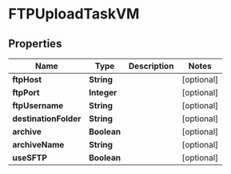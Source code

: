 

# FTPUploadTaskVM


## Properties

| Name | Type | Description | Notes |
|------------ | ------------- | ------------- | -------------|
|**ftpHost** | **String** |  |  [optional] |
|**ftpPort** | **Integer** |  |  [optional] |
|**ftpUsername** | **String** |  |  [optional] |
|**destinationFolder** | **String** |  |  [optional] |
|**archive** | **Boolean** |  |  [optional] |
|**archiveName** | **String** |  |  [optional] |
|**useSFTP** | **Boolean** |  |  [optional] |



